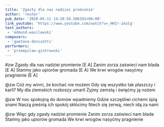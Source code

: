 ```yaml
---
title: 'Zgasły dla nas nadziei promienie'
author: 'reuter'
pub_date: '2020-05-11 14:20:56.586191+00:00'
link_youtube: 'https://www.youtube.com/watch?v=_HHIr-2ezCg'
text_authors:
 - 'edmund-wasilewski'
composers:
 - 'gaetano-donizetti'
performers:
 - 'przemyslaw-gintrowski'
---
```


#zw
Zgasły dla nas nadziei promienie [E A]
Zanim zorza zaświeci nam blada [E A]
Stańmy jako upiorów gromada [E A]
We krwi wrogów nasyćmy pragnienie [E A]

@zw
Cóż my winni, że kochać nie możem
Gdy się wszystko tak płaszczy i karli?
My dla ziemskich rozkoszy umarli
Żyjmy zemstą i święćmy ją nożem

@zw
W noc spokojną do domów wpadniemy
Gdzie szczęśliwi cichemi śpią snami
Naszą pieśnią ich spokój skłócimy
Niech się zerwą, niech idą za nami

@zw
Więc gdy zgasły nadziei promienie
Zanim zorza zaświeci nam blada
Stańmy jako upiorów gromada
We krwi wrogów nasyćmy pragnienie